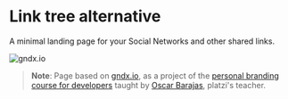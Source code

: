 # Link tree alternative
A minimal landing page for your Social Networks and other shared links.

![gndx.io](https://github.com/cychitivav/cychitivav/assets/30636259/c0e425d8-c1ad-4fe5-8179-d9c3b7536d19)
 
> **Note**: Page based on [gndx.io](https://gndx.io), as a project of the [personal branding course for developers](https://platzi.com/cursos/marca-developers/) taught by [Oscar Barajas](https://gndx.dev), platzi's teacher.